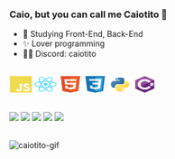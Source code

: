 ### Caio, but you can call me Caiotito 👋

- 🌱 Studying Front-End, Back-End
- ✨ Lover programming
- 👨‍💻 Discord: caiotito

<div style="display: inline_block"><br>
  <img align="center" alt="caiotito-Js" height="30" width="40" src="https://raw.githubusercontent.com/devicons/devicon/master/icons/javascript/javascript-plain.svg">
  <img align="center" alt="caiotito-React" height="30" width="40" src="https://raw.githubusercontent.com/devicons/devicon/master/icons/react/react-original.svg">
  <img align="center" alt="caiotito-HTML" height="30" width="40" src="https://raw.githubusercontent.com/devicons/devicon/master/icons/html5/html5-original.svg">
  <img align="center" alt="caiotito-CSS" height="30" width="40" src="https://raw.githubusercontent.com/devicons/devicon/master/icons/css3/css3-original.svg">
  <img align="center" alt="caiotito-Python" height="30" width="40" src="https://raw.githubusercontent.com/devicons/devicon/master/icons/python/python-original.svg">
  <img align="center" alt="caiotito-Csharp" height="30" width="40" src="https://raw.githubusercontent.com/devicons/devicon/master/icons/csharp/csharp-original.svg">
  </div> 
 
  </br>
  </br>
  
  <div>
  <a href="https://www.instagram.com/caio_calheiros/" target="_blank"><img src="https://img.shields.io/badge/-Instagram-%23E4405F?style=for-the-badge&logo=instagram&logoColor=white" target="_blank"></a>
 	<a href="https://www.twitch.tv/caiotito" target="_blank"><img src="https://img.shields.io/badge/Twitch-9146FF?style=for-the-badge&logo=twitch&logoColor=white" target="_blank"></a>
<a href="https://twitter.com/caiotitobobo" target="_blank"><img src="https://img.shields.io/badge/Twitter-1DA1F2?style=for-the-badge&logo=twitter&logoColor=white" target="_blank"></a>
  <a href="https://steamcommunity.com/id/caiotito/" target="_blank"><img src="https://img.shields.io/badge/-Steam-%23333?style=for-the-badge&logo=steam&logoColor=white" target="_blank"></a>
  <a href = "mailto:caiocaiotito@gmail.com"><img src="https://img.shields.io/badge/-Gmail-%9141FF?style=for-the-badge&logo=gmail&logoColor=white" target="_blank"></a>
  
  ##
  <img align="center" alt="caiotito-gif" src="https://cdn.discordapp.com/attachments/637851827429310464/885224734994862160/image_search_1631124377286.gif">
  </div>
